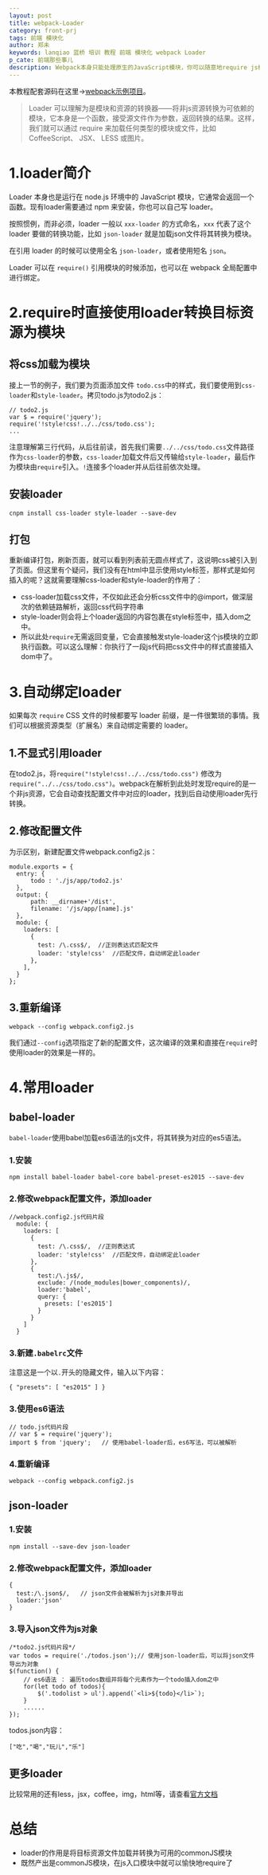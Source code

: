 ```yaml
---
layout: post
title: webpack-Loader
category: front-prj
tags: 前端 模块化 
author: 郑未
keywords: lanqiao 蓝桥 培训 教程 前端 模块化 webpack Loader
p_cate: 前端那些事儿
description: Webpack本身只能处理原生的JavaScript模块，你可以随意地require js模块，webpack能将其加载。如果要require其他类型的文件（如css、js），就需要使用loader（加载器）进行转换。loader转换器可以将各种类型的资源转换成模块，这样，任何资源都可以成为Webpack可以处理的模块，从而可以被require。
---
```

<p class="text-danger">
本教程配套源码在这里→<a href="https://coding.net/u/lanqiao/p/frontAdvance/git/tree/master/webpackDemo">webpack示例项目</a>。
</p>

>Loader 可以理解为是模块和资源的转换器——将非js资源转换为可依赖的模块，它本身是一个函数，接受源文件作为参数，返回转换的结果。这样，我们就可以通过 require 来加载任何类型的模块或文件，比如 CoffeeScript、 JSX、 LESS 或图片。

# 1.loader简介

Loader 本身也是运行在 node.js 环境中的 JavaScript 模块，它通常会返回一个函数。现有loader需要通过 npm 来安装，你也可以自己写 loader。

按照惯例，而非必须，loader 一般以 `xxx-loader` 的方式命名，`xxx` 代表了这个 loader 要做的转换功能，比如 `json-loader` 就是加载json文件将其转换为模块。

在引用 loader 的时候可以使用全名 `json-loader`，或者使用短名 `json`。

Loader 可以在 `require()` 引用模块的时候添加，也可以在 webpack 全局配置中进行绑定。

# 2.require时直接使用loader转换目标资源为模块

## 将css加载为模块

接上一节的例子，我们要为页面添加文件 `todo.css`中的样式，我们要使用到`css-loader`和`style-loader`。拷贝todo.js为todo2.js：

    // todo2.js
    var $ = require('jquery');
    require('!style!css!../../css/todo.css');
    ...

注意理解第三行代码，从后往前读，首先我们需要`../../css/todo.css`文件路径作为`css-loader`的参数，`css-loader`加载文件后又传输给`style-loader`，最后作为模块由`require`引入。`!`连接多个loader并从后往前依次处理。

## 安装loader

    cnpm install css-loader style-loader --save-dev

## 打包

重新编译打包，刷新页面，就可以看到列表前无圆点样式了，这说明css被引入到了页面。但这里有个疑问，我们没有在html中显示使用style标签，那样式是如何插入的呢？这就需要理解css-loader和style-loader的作用了：

- css-loader加载css文件，不仅如此还会分析css文件中的@import，做深层次的依赖链路解析，返回css代码字符串
- style-loader则会将上个loader返回的内容包裹在style标签中，插入dom之中。
- 所以此处`require`无需返回变量，它会直接触发style-loader这个js模块的立即执行函数。可以这么理解：你执行了一段js代码把css文件中的样式直接插入dom中了。

# 3.自动绑定loader

如果每次 `require` CSS 文件的时候都要写 loader 前缀，是一件很繁琐的事情。我们可以根据资源类型（扩展名）来自动绑定需要的 loader。

## 1.不显式引用loader

在todo2.js，将`require("!style!css!../../css/todo.css")` 修改为 `require("../../css/todo.css")`。webpack在解析到此处时发现require的是一个非js资源，它会自动查找配置文件中对应的loader，找到后自动使用loader先行转换。

## 2.修改配置文件

为示区别，新建配置文件webpack.config2.js：

    module.exports = {
      entry: {
          todo : './js/app/todo2.js'
      },
      output: {
          path: __dirname+'/dist',
          filename: '/js/app/[name].js'
      },
      module: {
        loaders: [
          {
            test: /\.css$/,  //正则表达式匹配文件
            loader: 'style!css'  //匹配文件，自动绑定此loader
          },
        ],
      }
    };

## 3.重新编译

    webpack --config webpack.config2.js

我们通过`--config`选项指定了新的配置文件，这次编译的效果和直接在`require`时使用loader的效果是一样的。

# 4.常用loader

## babel-loader

`babel-loader`使用babel加载es6语法的js文件，将其转换为对应的es5语法。

### 1.安装

    npm install babel-loader babel-core babel-preset-es2015 --save-dev

### 2.修改webpack配置文件，添加loader

    //webpack.config2.js代码片段
      module: {
        loaders: [
          {
            test: /\.css$/,  //正则表达式
            loader: 'style!css'  //匹配文件，自动绑定此loader
          },
          {
            test:/\.js$/,
            exclude: /(node_modules|bower_components)/,
            loader:'babel',
            query: {
              presets: ['es2015']
            }
          }
        ]
      }

### 3.新建`.babelrc`文件

注意这是一个以`.`开头的隐藏文件，输入以下内容：

    { "presets": [ "es2015" ] }

### 3.使用es6语法

    // todo.js代码片段
    // var $ = require('jquery');
    import $ from 'jquery';   // 使用babel-loader后，es6写法，可以被解析

### 4.重新编译

    webpack --config webpack.config2.js 

## json-loader

### 1.安装

    npm install --save-dev json-loader

### 2.修改webpack配置文件，添加loader

    {
      test:/\.json$/,   // json文件会被解析为js对象并导出
      loader:'json'
    }

### 3.导入json文件为js对象

    /*todo2.js代码片段*/
    var todos = require('./todos.json');// 使用json-loader后，可以将json文件导出为对象
    $(function() {
        // es6语法 ： 遍历todos数组并将每个元素作为一个todo插入dom之中
        for(let todo of todos){
            $('.todolist > ul').append(`<li>${todo}</li>`);
        }
        ......
    });

todos.json内容：

    ["吃","喝","玩儿","乐"]

## 更多loader

比较常用的还有less，jsx，coffee，img，html等，请查看[官方文档](http://webpack.github.io/docs/list-of-loaders.html)

# 总结

- loader的作用是将目标资源文件加载并转换为可用的commonJS模块
- 既然产出是commonJS模块，在js入口模块中就可以愉快地require了